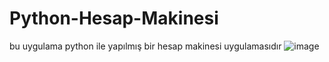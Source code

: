 # Python-Hesap-Makinesi
bu uygulama python ile yapılmış bir hesap makinesi uygulamasıdır 
![image](https://github.com/Alpemi52/Python-Hesap-Makinesi/assets/97763635/2176897f-2574-4fb7-97d8-64e5c79b7c3d)

